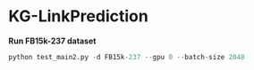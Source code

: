 # KG-LinkPrediction

**Run FB15k-237 dataset**

```python
python test_main2.py -d FB15k-237 --gpu 0 --batch-size 2048
```
